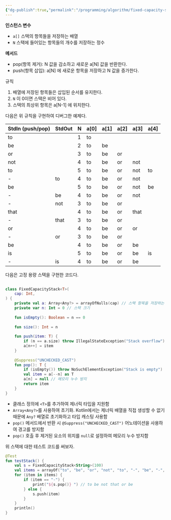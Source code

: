 ```yaml
---
{"dg-publish":true,"permalink":"/programming/algorithm/fixed-capacity-stack/"}
---
```



**인스턴스 변수**
- `a[]` 스택의 항목들을 저장하는 배열
- `N` 스택에 들어있는 항목들의 개수를 저장하는 정수

**메서드**
- pop(항목 제거): N 값을 감소하고 새로운 a\[N\] 값을 반환한다.
- push(항목 삽입): a\[N\] 에 새로운 항목을 저장하고 N 값을 증가한다.

규칙
1. 배열에 저장된 항목들은 삽입된 순서를 유지한다.
2. `N` 이 0이면 스택은 비어 있다.
3. 스택의 최상위 항목은 a\[N-1\] 에 위치한다.

다음은 위 규칙을 구현하여 디버그한 예제다.

| StdIn (push/pop) | StdOut | N   | a[0] | a[1] | a[2] | a[3] | a[4] |
| ---------------- | ------ | --- | ---- | ---- | ---- | ---- | ---- |
| to               |        | 1   | to   |      |      |      |      |
| be               |        | 2   | to   | be   |      |      |      |
| or               |        | 3   | to   | be   | or   |      |      |
| not              |        | 4   | to   | be   | or   | not  |      |
| to               |        | 5   | to   | be   | or   | not  | to   |
| -                | to     | 4   | to   | be   | or   | not  |      |
| be               |        | 5   | to   | be   | or   | not  | be   |
| -                | be     | 4   | to   | be   | or   | not  |      |
| -                | not    | 3   | to   | be   | or   |      |      |
| that             |        | 4   | to   | be   | or   | that |      |
| -                | that   | 3   | to   | be   | or   |      |      |
| or               |        | 4   | to   | be   | or   | or   |      |
| -                | or     | 3   | to   | be   | or   |      |      |
| be               |        | 4   | to   | be   | or   | be   |      |
| is               |        | 5   | to   | be   | or   | be   | is   |
| -                | is     | 4   | to   | be   | or   | be   |      |

다음은 고정 용량 스택을 구현한 코드다.

```kotlin
  
class FixedCapacityStack<T>(  
    cap: Int,  
) {  
    private val a: Array<Any?> = arrayOfNulls(cap) // 스택 항목을 저장하는 배열  
    private var n: Int = 0 // 스택 크기  
  
    fun isEmpty(): Boolean = n == 0  
  
    fun size(): Int = n  
  
    fun push(item: T) {  
        if (n == a.size) throw IllegalStateException("Stack overflow") // 용량 초과 시 예외 처리  
        a[n++] = item  
    }  
  
    @Suppress("UNCHECKED_CAST")  
    fun pop(): T {  
        if (isEmpty()) throw NoSuchElementException("Stack is empty")  
        val item = a[--n] as T  
        a[n] = null // 메모리 누수 방지  
        return item  
    }  
}
```

- 클래스 정의에 `<T>`를 추가하여 제너릭 타입을 지원함
- `Array<Any?>`를 사용하여 초기화. Kotlin에서는 제너릭 배열을 직접 생성할 수 없기 때문에 `Any?` 배열로 초기화하고 타입 캐스팅 사용함
- `pop()` 메서드에서 반환 시 `@Suppress("UNCHECKED_CAST")` 어노테이션을 사용하여 경고를 방지함
- `pop()` 호출 후 제거된 요소의 위치를 `null`로 설정하여 메모리 누수 방지함


위 스택에 대한 테스트 코드를 써보자.

```kotlin
@Test  
fun testStack() {  
    val s = FixedCapacityStack<String>(100)  
    val items = arrayOf("to", "be", "or", "not", "to", "-", "be", "-", "-", "that", "-", "-", "-", "is")  
    for (item in items) {  
        if (item == "-") {  
            print("${s.pop()} ") // to be not that or be 
        } else {  
            s.push(item)  
        }  
    }  
    println()  
}
```
